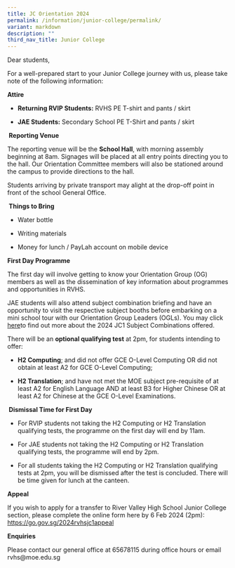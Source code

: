 ```yaml
---
title: JC Orientation 2024
permalink: /information/junior-college/permalink/
variant: markdown
description: ""
third_nav_title: Junior College
---
```

<p>Dear students,</p>
<p>For a well-prepared start to your Junior College journey with us, please
take note of the following information:</p>
<p><strong>Attire</strong>
</p>
<ul data-tight="true" class="tight">
<li>
<p><strong>Returning RVIP Students:</strong> RVHS PE T-shirt and pants / skirt</p>
</li>
<li>
<p><strong>JAE Students:</strong> Secondary School PE T-Shirt and pants /
skirt</p>
</li>
</ul>
<p><strong>&nbsp;Reporting Venue</strong>
</p>
<p>The reporting venue will be the <strong>School Hall</strong>, with morning
assembly beginning at 8am. Signages will be placed at all entry points
directing you to the hall. Our Orientation Committee members will also
be stationed around the campus to provide directions to the hall.</p>
<p>Students arriving by private transport may alight at the drop-off point
in front of the school General Office.</p>
<p><strong>&nbsp;Things to Bring</strong>
</p>
<ul data-tight="true" class="tight">
<li>
<p>Water bottle</p>
</li>
<li>
<p>Writing materials</p>
</li>
<li>
<p>Money for lunch / PayLah account on mobile device</p>
</li>
</ul>
<p><strong>First Day Programme</strong>
</p>
<p>The first day will involve getting to know your Orientation Group (OG)
members as well as the dissemination of key information about programmes
and opportunities in RVHS.</p>
<p>JAE students will also attend subject combination briefing and have an
opportunity to visit the respective subject booths before embarking on
a mini school tour with our Orientation Group Leaders (OGLs). You may click
<a href="https://www.rivervalleyhigh.moe.edu.sg/files/2024_JC1_Subject_Combinations__For_School_Website_.pdf" rel="noopener noreferrer nofollow" target="_blank">here</a>to find out more about the 2024 JC1 Subject Combinations offered.</p>
<p>There will be an <strong>optional qualifying test</strong> at 2pm, for students
intending to offer:</p>
<ul data-tight="true" class="tight">
<li>
<p><strong>H2 Computing</strong>; and did not offer GCE O-Level Computing
OR did not obtain at least A2 for GCE O-Level Computing;</p>
</li>
<li>
<p><strong>H2 Translation</strong>; and have not met the MOE subject pre-requisite
of at least A2 for English Language AND at least B3 for Higher Chinese
OR at least A2 for Chinese at the GCE O-Level Examinations.</p>
</li>
</ul>
<p><strong>&nbsp;Dismissal Time for First Day</strong>
</p>
<ul data-tight="true" class="tight">
<li>
<p>For RVIP students not taking the H2 Computing or H2 Translation qualifying
tests, the programme on the first day will end by 11am.</p>
</li>
<li>
<p>For JAE students not taking the H2 Computing or H2 Translation qualifying
tests, the programme will end by 2pm.</p>
</li>
<li>
<p>For all students taking the H2 Computing or H2 Translation qualifying
tests at 2pm, you will be dismissed after the test is concluded. There
will be time given for lunch at the canteen.</p>
</li>
</ul>
<p><strong>Appeal</strong>
</p>
<p>If you wish to apply for a transfer to River Valley High School Junior
College section, please complete the online form here by 6 Feb 2024 (2pm):&nbsp;
<a href="https://go.gov.sg/2024rvhsjc1appeal" rel="noopener noreferrer nofollow" target="_blank">https://go.gov.sg/2024rvhsjc1appeal</a>
</p>
<p><strong>Enquiries</strong>
</p>
<p>Please contact our general office at 65678115 during office hours or email
<a rel="noopener noreferrer nofollow" target="_blank">rvhs@moe.edu.sg</a>
</p>
